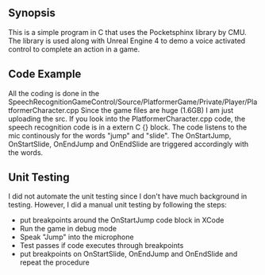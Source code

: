## Synopsis
This is a simple program in C that uses the Pocketsphinx library by CMU. The library is used along with Unreal Engine 4 to demo a voice activated control to complete an action in a game.

## Code Example
All the coding is done in the SpeechRecognitionGameControl/Source/PlatformerGame/Private/Player/PlatformerCharacter.cpp
Since the game files are huge (1.6GB) I am just uploading the src. If you look into the PlatformerCharacter.cpp code,
the speech recognition code is in a extern C {} block. The code listens to the mic continously for the words "jump" and "slide". The OnStartJump, OnStartSlide, OnEndJump and OnEndSlide are triggered accordingly with the words.

## Unit Testing
I did not automate the unit testing since I don't have much background in testing.
However, I did a manual unit testing by following the steps:
- put breakpoints around the OnStartJump code block in XCode
- Run the game in debug mode
- Speak "Jump" into the microphone
- Test passes if code executes through breakpoints
- put breakpoints on OnStartSlide, OnEndJump and OnEndSlide and repeat the procedure
